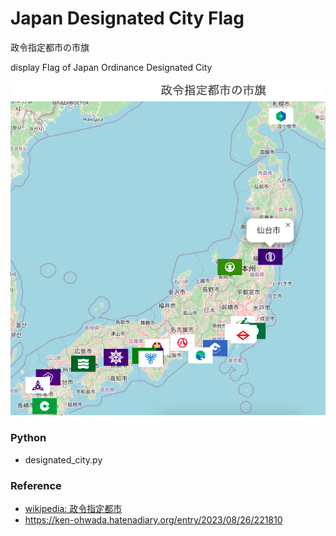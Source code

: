 Japan Designated City Flag
===============

政令指定都市の市旗

display Flag of Japan Ordinance Designated City

![japan designated city flag](https://github.com/ohwada/World_Countries/blob/main/japan_municipaliy/folium/japan_designated_city_flag/screenshots/japan_designated_city_flag.png)

### Python  

- designated_city.py

### Reference

- [wikipedia: 政令指定都市](https://ja.wikipedia.org/wiki/%E6%94%BF%E4%BB%A4%E6%8C%87%E5%AE%9A%E9%83%BD%E5%B8%82)
- https://ken-ohwada.hatenadiary.org/entry/2023/08/26/221810



